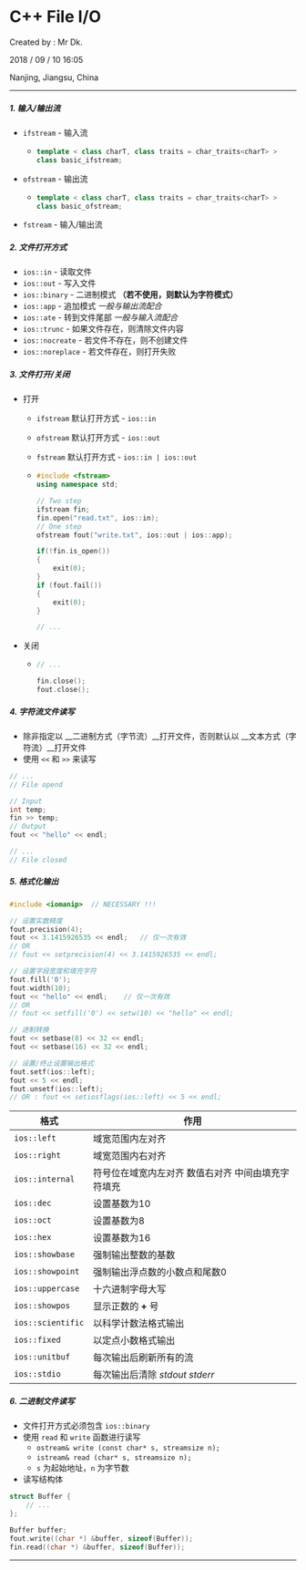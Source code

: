 # C++ File I/O

Created by : Mr Dk.

2018 / 09 / 10 16:05

Nanjing, Jiangsu, China

---

##### 1. 输入/输出流

* `ifstream` - 输入流

  * ```C++
    template < class charT, class traits = char_traits<charT> >
    class basic_ifstream;
    ```

* `ofstream` - 输出流

  * ```C++
    template < class charT, class traits = char_traits<charT> >
    class basic_ofstream;
    ```

* `fstream` - 输入/输出流

##### 2. 文件打开方式

* `ios::in` - 读取文件
* `ios::out` - 写入文件
* `ios::binary` - 二进制模式 __（若不使用，则默认为字符模式）__
* `ios::app` - 追加模式 _一般与输出流配合_
* `ios::ate` - 转到文件尾部 _一般与输入流配合_
* `ios::trunc` - 如果文件存在，则清除文件内容
* `ios::nocreate` - 若文件不存在，则不创建文件
* `ios::noreplace` - 若文件存在，则打开失败

##### 3. 文件打开/关闭

* 打开

  * `ifstream` 默认打开方式 - `ios::in`

  * `ofstream` 默认打开方式 - `ios::out`

  * `fstream` 默认打开方式 - `ios::in | ios::out`

  * ```c++
    #include <fstream>
    using namespace std;
    
    // Two step
    ifstream fin;
    fin.open("read.txt", ios::in);
    // One step
    ofstream fout("write.txt", ios::out | ios::app);
    
    if(!fin.is_open())
    {
        exit(0);
    }
    if (fout.fail())
    {
        exit(0);
    }
    
    // ...
    ```

* 关闭

  * ```C++
    // ...
    
    fin.close();
    fout.close();
    ```

##### 4. 字符流文件读写

* 除非指定以 __二进制方式（字节流）__打开文件，否则默认以 __文本方式（字符流）__打开文件
* 使用 `<<` 和 `>>` 来读写

```C++
// ...
// File opend

// Input
int temp;
fin >> temp;
// Output
fout << "hello" << endl;

// ...
// File closed
```

##### 5. 格式化输出

```C++
#include <iomanip>	// NECESSARY !!!

// 设置实数精度
fout.precision(4);
fout << 3.1415926535 << endl;	// 仅一次有效
// OR
// fout << setprecision(4) << 3.1415926535 << endl;

// 设置字段宽度和填充字符
fout.fill('0');
fout.width(10);
fout << "hello" << endl;	// 仅一次有效
// OR
// fout << setfill('0') << setw(10) << "hello" << endl;

// 进制转换
fout << setbase(8) << 32 << endl;
fout << setbase(16) << 32 << endl;

// 设置/终止设置输出格式
fout.setf(ios::left);
fout << 5 << endl;
fout.unsetf(ios::left);
// OR : fout << setiosflags(ios::left) << 5 << endl;
```

| 格式              | 作用                                               |
| ----------------- | -------------------------------------------------- |
| `ios::left`       | 域宽范围内左对齐                                   |
| `ios::right`      | 域宽范围内右对齐                                   |
| `ios::internal`   | 符号位在域宽内左对齐 数值右对齐 中间由填充字符填充 |
| `ios::dec`        | 设置基数为10                                       |
| `ios::oct`        | 设置基数为8                                        |
| `ios::hex`        | 设置基数为16                                       |
| `ios::showbase`   | 强制输出整数的基数                                 |
| `ios::showpoint`  | 强制输出浮点数的小数点和尾数0                      |
| `ios::uppercase`  | 十六进制字母大写                                   |
| `ios::showpos`    | 显示正数的 __+__ 号                                |
| `ios::scientific` | 以科学计数法格式输出                               |
| `ios::fixed`      | 以定点小数格式输出                                 |
| `ios::unitbuf`    | 每次输出后刷新所有的流                             |
| `ios::stdio`      | 每次输出后清除 _stdout stderr_                     |

##### 6. 二进制文件读写

* 文件打开方式必须包含 `ios::binary`
* 使用 `read` 和 `write` 函数进行读写
  * `ostream& write (const char* s, streamsize n);`
  * `istream& read (char* s, streamsize n);`
  * `s` 为起始地址，`n` 为字节数
* 读写结构体

```C++
struct Buffer {
	// ...
};

Buffer buffer;
fout.write((char *) &buffer, sizeof(Buffer));
fin.read((char *) &buffer, sizeof(Buffer));
```

---

